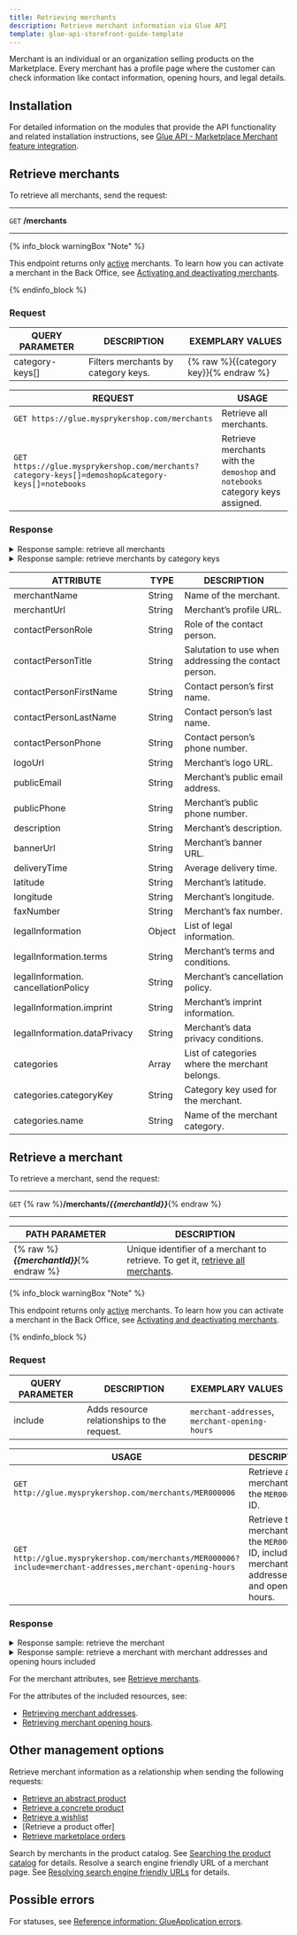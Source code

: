 ```yaml
---
title: Retrieving merchants
description: Retrieve merchant information via Glue API
template: glue-api-storefront-guide-template
---
```


Merchant is an individual or an organization selling products on the Marketplace. Every merchant has a profile page where the customer can check information like contact information, opening hours, and legal details.

## Installation

For detailed information on the modules that provide the API functionality and related installation instructions, see [Glue API - Marketplace Merchant feature integration](/docs/marketplace/dev/feature-integration-guides/{{page.version}}/glue/marketplace-merchant-feature-integration.html).

## Retrieve merchants

To retrieve all merchants, send the request:

---
`GET` **/merchants**

---

{% info_block warningBox "Note" %}

This endpoint returns only [active](/docs/marketplace/user/features/{{page.version}}/marketplace-merchant-feature-overview/marketplace-merchant-feature-overview.html#merchant-statuses) merchants. To learn how you can activate a merchant in the Back Office, see [Activating and deactivating merchants](/docs/marketplace/user/back-office-user-guides/{{page.version}}/marketplace/merchants/managing-merchants.html#activating-and-deactivating-merchants).

{% endinfo_block %}


### Request

| QUERY PARAMETER | DESCRIPTION | EXEMPLARY VALUES |
| --- | --- | --- |
| category-keys[] | Filters merchants by category keys. | {% raw %}{{category key}}{% endraw %} |

| REQUEST | USAGE |
| --- | --- |
| `GET https://glue.mysprykershop.com/merchants` | Retrieve all merchants. |
| `GET https://glue.mysprykershop.com/merchants?category-keys[]=demoshop&category-keys[]=notebooks` | Retrieve merchants with the `demoshop` and `notebooks` category keys assigned. |

### Response

<details><summary markdown='span'>Response sample: retrieve all merchants</summary>

```json
{
    "data": [
        {
            "type": "merchants",
            "id": "MER000006",
            "attributes": {
                "merchantName": "Sony Experts",
                "merchantUrl": "/en/merchant/sony-experts",
                "contactPersonRole": "Brand Manager",
                "contactPersonTitle": "Ms",
                "contactPersonFirstName": "Michele",
                "contactPersonLastName": "Nemeth",
                "contactPersonPhone": "030/123456789",
                "logoUrl": "https://d2s0ynfc62ej12.cloudfront.net/merchant/sonyexperts-logo.png",
                "publicEmail": "support@sony-experts.com",
                "publicPhone": "+49 30 234567691",
                "description": "Capture your moment with the best cameras from Sony. From pocket-size to professional-style, they all pack features to deliver the best quality pictures.Discover the range of Sony cameras, lenses and accessories, and capture your favorite moments with precision and style with the best cameras can offer.",
                "bannerUrl": "https://d2s0ynfc62ej12.cloudfront.net/merchant/sonyexperts-banner.png",
                "deliveryTime": "1-3 days",
                "latitude": "11.547788",
                "longitude": "48.131058",
                "faxNumber": "+49 30 234567600",
                "legalInformation": {
                    "terms": "<p><span style=\"font-weight: bold;\">General Terms</span><br><br>(1) This privacy policy has been compiled to better serve those who are concerned with how their 'Personally identifiable information' (PII) is being used online. PII, as used in US privacy law and information security, is information that can be used on its own or with other information to identify, contact, or locate a single person, or to identify an individual in context. Please read our privacy policy carefully to get a clear understanding of how we collect, use, protect or otherwise handle your Personally Identifiable Information in accordance with our website. <br><br>(2) We do not collect information from visitors of our site or other details to help you with your experience.<br><br><span style=\"font-weight: bold;\">Using your Information</span><br><br>We may use the information we collect from you when you register, make a purchase, sign up for our newsletter, respond to a survey or marketing communication, surf the website, or use certain other site features in the following ways: <br><br>To personalize user's experience and to allow us to deliver the type of content and product offerings in which you are most interested.<br><br><span style=\"font-weight: bold;\">Protecting visitor information</span><br><br>Our website is scanned on a regular basis for security holes and known vulnerabilities in order to make your visit to our site as safe as possible. Your personal information is contained behind secured networks and is only accessible by a limited number of persons who have special access rights to such systems, and are required to keep the information confidential. In addition, all sensitive/credit information you supply is encrypted via Secure Socket Layer (SSL) technology.</p>",
                    "cancellationPolicy": "You have the right to withdraw from this contract within 14 days without giving any reason. The withdrawal period will expire after 14 days from the day on which you acquire, or a third party other than the carrier and indicated by you acquires, physical possession of the last good. You may use the attached model withdrawal form, but it is not obligatory. To meet the withdrawal deadline, it is sufficient for you to send your communication concerning your exercise of the right of withdrawal before the withdrawal period has expired.",
                    "imprint": "<p>Sony Experts<br><br>Matthias-Pschorr-Straße 1<br>80336 München<br>DE<br><br>Phone: 030 1234567<br>Email: support@sony-experts.com<br><br>Represented by<br>Managing Director: Max Mustermann<br>Register Court: Munich<br>Register Number: HYY 134306<br></p>",
                    "dataPrivacy": "Sony Experts values the privacy of your personal data."
                },
                "categories": [
                    {
                        "categoryKey": "demoshop",
                        "name": "Demoshop"
                    }
                ]
            },
            "links": {
                "self": "https://glue.mysprykershop.com/merchants/MER000006"
            }
        },
        {
            "type": "merchants",
            "id": "MER000001",
            "attributes": {
                "merchantName": "Spryker",
                "merchantUrl": "/en/merchant/spryker",
                "contactPersonRole": "E-Commerce Manager",
                "contactPersonTitle": "Mr",
                "contactPersonFirstName": "Harald",
                "contactPersonLastName": "Schmidt",
                "contactPersonPhone": "+49 30 208498350",
                "logoUrl": "https://d2s0ynfc62ej12.cloudfront.net/merchant/spryker-logo.png",
                "publicEmail": "info@spryker.com",
                "publicPhone": "+49 30 234567891",
                "description": "Spryker is the main merchant at the Demo Marketplace.",
                "bannerUrl": "https://d2s0ynfc62ej12.cloudfront.net/merchant/spryker-banner.png",
                "deliveryTime": "1-3 days",
                "latitude": "13.384458",
                "longitude": "52.534105",
                "faxNumber": "+49 30 234567800",
                "legalInformation": {
                    "terms": "<p><span style=\"font-weight: bold;\">General Terms</span><br><br>(1) This privacy policy has been compiled to better serve those who are concerned with how their 'Personally identifiable information' (PII) is being used online. PII, as used in US privacy law and information security, is information that can be used on its own or with other information to identify, contact, or locate a single person, or to identify an individual in context. Please read our privacy policy carefully to get a clear understanding of how we collect, use, protect or otherwise handle your Personally Identifiable Information in accordance with our website. <br><br>(2) We do not collect information from visitors of our site or other details to help you with your experience.<br><br><span style=\"font-weight: bold;\">Using your Information</span><br><br>We may use the information we collect from you when you register, make a purchase, sign up for our newsletter, respond to a survey or marketing communication, surf the website, or use certain other site features in the following ways: <br><br>To personalize user's experience and to allow us to deliver the type of content and product offerings in which you are most interested.<br><br><span style=\"font-weight: bold;\">Protecting visitor information</span><br><br>Our website is scanned on a regular basis for security holes and known vulnerabilities in order to make your visit to our site as safe as possible. Your personal information is contained behind secured networks and is only accessible by a limited number of persons who have special access rights to such systems, and are required to keep the information confidential. In addition, all sensitive/credit information you supply is encrypted via Secure Socket Layer (SSL) technology.</p>",
                    "cancellationPolicy": "You have the right to withdraw from this contract within 14 days without giving any reason. The withdrawal period will expire after 14 days from the day on which you acquire, or a third party other than the carrier and indicated by you acquires, physical possession of the last good. You may use the attached model withdrawal form, but it is not obligatory. To meet the withdrawal deadline, it is sufficient for you to send your communication concerning your exercise of the right of withdrawal before the withdrawal period has expired.",
                    "imprint": "<p>Spryker Systems GmbH<br><br>Julie-Wolfthorn-Straße 1<br>10115 Berlin<br>DE<br><br>Phone: +49 (30) 2084983 50<br>Email: info@spryker.com<br><br>Represented by<br>Managing Directors: Alexander Graf, Boris Lokschin<br>Register Court: Hamburg<br>Register Number: HRB 134310<br></p>",
                    "dataPrivacy": "Spryker Systems GmbH values the privacy of your personal data."
                },
                "categories": [
                    {
                        "categoryKey": "notebooks",
                        "name": "Notebooks"
                    },
                    {
                        "categoryKey": "tablets",
                        "name": "Tablets"
                    }
                ]
            },
            "links": {
                "self": "https://glue.mysprykershop.com/merchants/MER000001"
            }
        },
        {
            "type": "merchants",
            "id": "MER000002",
            "attributes": {
                "merchantName": "Video King",
                "merchantUrl": "/en/merchant/video-king",
                "contactPersonRole": "Country Manager DE",
                "contactPersonTitle": "Ms",
                "contactPersonFirstName": "Martha",
                "contactPersonLastName": "Farmer",
                "contactPersonPhone": "+31 123 345 678",
                "logoUrl": "https://d2s0ynfc62ej12.cloudfront.net/merchant/videoking-logo.png",
                "publicEmail": "hi@video-king.nl",
                "publicPhone": "+31 123 345 777",
                "description": "Video King is a premium provider of video equipment. In business since 2010, we understand the needs of video professionals and enthusiasts and offer a wide variety of products with competitive prices. ",
                "bannerUrl": "https://d2s0ynfc62ej12.cloudfront.net/merchant/videoking-banner.png",
                "deliveryTime": "2-4 days",
                "latitude": "4.838470",
                "longitude": "51.558107",
                "faxNumber": "+31 123 345 733",
                "legalInformation": {
                    "terms": "<p><span style=\"font-weight: bold;\">General Terms</span><br><br>(1) This privacy policy has been compiled to better serve those who are concerned with how their 'Personally identifiable information' (PII) is being used online. PII, as used in US privacy law and information security, is information that can be used on its own or with other information to identify, contact, or locate a single person, or to identify an individual in context. Please read our privacy policy carefully to get a clear understanding of how we collect, use, protect or otherwise handle your Personally Identifiable Information in accordance with our website. <br><br>(2) We do not collect information from visitors of our site or other details to help you with your experience.<br><br><span style=\"font-weight: bold;\">Using your Information</span><br><br>We may use the information we collect from you when you register, make a purchase, sign up for our newsletter, respond to a survey or marketing communication, surf the website, or use certain other site features in the following ways: <br><br>To personalize user's experience and to allow us to deliver the type of content and product offerings in which you are most interested.<br><br><span style=\"font-weight: bold;\">Protecting visitor information</span><br><br>Our website is scanned on a regular basis for security holes and known vulnerabilities in order to make your visit to our site as safe as possible. Your personal information is contained behind secured networks and is only accessible by a limited number of persons who have special access rights to such systems, and are required to keep the information confidential. In addition, all sensitive/credit information you supply is encrypted via Secure Socket Layer (SSL) technology.</p>",
                    "cancellationPolicy": "You have the right to withdraw from this contract within 14 days without giving any reason. The withdrawal period will expire after 14 days from the day on which you acquire, or a third party other than the carrier and indicated by you acquires, physical possession of the last good. You may use the attached model withdrawal form, but it is not obligatory. To meet the withdrawal deadline, it is sufficient for you to send your communication concerning your exercise of the right of withdrawal before the withdrawal period has expired.",
                    "imprint": "<p>Video King<br><br>Gilzeweg 24<br>4854SG Bavel<br>NL <br><br>Phone: +31 123 45 6789<br>Email: hi@video-king.nl<br><br>Represented by<br>Managing Director: Max Mustermann<br>Register Court: Amsterdam<br>Register Number: 1234.4567<br></p>",
                    "dataPrivacy": "Video King values the privacy of your personal data."
                },
                "categories": []
            },
            "links": {
                "self": "https://glue.mysprykershop.com/merchants/MER000002"
            }
        },
        {
            "type": "merchants",
            "id": "MER000005",
            "attributes": {
                "merchantName": "Budget Cameras",
                "merchantUrl": "/en/merchant/budget-cameras",
                "contactPersonRole": "Merchandise Manager",
                "contactPersonTitle": "Mr",
                "contactPersonFirstName": "Jason",
                "contactPersonLastName": "Weidmann",
                "contactPersonPhone": "030/123456789",
                "logoUrl": "https://d2s0ynfc62ej12.cloudfront.net/merchant/budgetcameras-logo.png",
                "publicEmail": "support@budgetcamerasonline.com",
                "publicPhone": "+49 30 234567591",
                "description": "DSLR and mirrorless cameras are by far the most popular with filmmakers on a tight budget when you can't afford multiple specialist cameras.Budget Cameras is offering a great selection of digital cameras with the lowest prices.",
                "bannerUrl": "https://d2s0ynfc62ej12.cloudfront.net/merchant/budgetcameras-banner.png",
                "deliveryTime": "2-4 days",
                "latitude": "10.004663",
                "longitude": "53.552463",
                "faxNumber": "+49 30 234567500",
                "legalInformation": {
                    "terms": "<p><span style=\"font-weight: bold;\">General Terms</span><br><br>(1) This privacy policy has been compiled to better serve those who are concerned with how their 'Personally identifiable information' (PII) is being used online. PII, as used in US privacy law and information security, is information that can be used on its own or with other information to identify, contact, or locate a single person, or to identify an individual in context. Please read our privacy policy carefully to get a clear understanding of how we collect, use, protect or otherwise handle your Personally Identifiable Information in accordance with our website. <br><br>(2) We do not collect information from visitors of our site or other details to help you with your experience.<br><br><span style=\"font-weight: bold;\">Using your Information</span><br><br>We may use the information we collect from you when you register, make a purchase, sign up for our newsletter, respond to a survey or marketing communication, surf the website, or use certain other site features in the following ways: <br><br>To personalize user's experience and to allow us to deliver the type of content and product offerings in which you are most interested.<br><br><span style=\"font-weight: bold;\">Protecting visitor information</span><br><br>Our website is scanned on a regular basis for security holes and known vulnerabilities in order to make your visit to our site as safe as possible. Your personal information is contained behind secured networks and is only accessible by a limited number of persons who have special access rights to such systems, and are required to keep the information confidential. In addition, all sensitive/credit information you supply is encrypted via Secure Socket Layer (SSL) technology.</p>",
                    "cancellationPolicy": "You have the right to withdraw from this contract within 14 days without giving any reason. The withdrawal period will expire after 14 days from the day on which you acquire, or a third party other than the carrier and indicated by you acquires, physical possession of the last good. You may use the attached model withdrawal form, but it is not obligatory. To meet the withdrawal deadline, it is sufficient for you to send your communication concerning your exercise of the right of withdrawal before the withdrawal period has expired.",
                    "imprint": "<p>Budget Cameras<br><br>Spitalerstraße 3<br>20095 Hamburg<br>DE<br><br>Phone: 030 1234567<br>Email: support@budgetcamerasonline.com<br><br>Represented by<br>Managing Director: Max Mustermann<br>Register Court: Hamburg<br>Register Number: HXX 134305<br></p>",
                    "dataPrivacy": "Budget Cameras values the privacy of your personal data."
                },
                "categories": []
            },
            "links": {
                "self": "https://glue.mysprykershop.com/merchants/MER000005"
            }
        }
    ],
    "links": {
        "self": "https://glue.mysprykershop.com/merchants"
    }
}
```
</details>



<details><summary markdown='span'>Response sample: retrieve merchants by category keys</summary>

```json
{
    "data": [
        {
            "type": "merchants",
            "id": "MER000006",
            "attributes": {
                "merchantName": "Sony Experts",
                "merchantUrl": "/en/merchant/sony-experts",
                "contactPersonRole": "Brand Manager",
                "contactPersonTitle": "Ms",
                "contactPersonFirstName": "Michele",
                "contactPersonLastName": "Nemeth",
                "contactPersonPhone": "030/123456789",
                "logoUrl": "https://d2s0ynfc62ej12.cloudfront.net/merchant/sonyexperts-logo.png",
                "publicEmail": "support@sony-experts.com",
                "publicPhone": "+49 30 234567691",
                "description": "Capture your moment with the best cameras from Sony. From pocket-size to professional-style, they all pack features to deliver the best quality pictures.Discover the range of Sony cameras, lenses and accessories, and capture your favorite moments with precision and style with the best cameras can offer.",
                "bannerUrl": "https://d2s0ynfc62ej12.cloudfront.net/merchant/sonyexperts-banner.png",
                "deliveryTime": "1-3 days",
                "latitude": "11.547788",
                "longitude": "48.131058",
                "faxNumber": "+49 30 234567600",
                "legalInformation": {
                    "terms": "<p><span style=\"font-weight: bold;\">General Terms</span><br><br>(1) This privacy policy has been compiled to better serve those who are concerned with how their 'Personally identifiable information' (PII) is being used online. PII, as used in US privacy law and information security, is information that can be used on its own or with other information to identify, contact, or locate a single person, or to identify an individual in context. Please read our privacy policy carefully to get a clear understanding of how we collect, use, protect or otherwise handle your Personally Identifiable Information in accordance with our website. <br><br>(2) We do not collect information from visitors of our site or other details to help you with your experience.<br><br><span style=\"font-weight: bold;\">Using your Information</span><br><br>We may use the information we collect from you when you register, make a purchase, sign up for our newsletter, respond to a survey or marketing communication, surf the website, or use certain other site features in the following ways: <br><br>To personalize user's experience and to allow us to deliver the type of content and product offerings in which you are most interested.<br><br><span style=\"font-weight: bold;\">Protecting visitor information</span><br><br>Our website is scanned on a regular basis for security holes and known vulnerabilities in order to make your visit to our site as safe as possible. Your personal information is contained behind secured networks and is only accessible by a limited number of persons who have special access rights to such systems, and are required to keep the information confidential. In addition, all sensitive/credit information you supply is encrypted via Secure Socket Layer (SSL) technology.</p>",
                    "cancellationPolicy": "You have the right to withdraw from this contract within 14 days without giving any reason. The withdrawal period will expire after 14 days from the day on which you acquire, or a third party other than the carrier and indicated by you acquires, physical possession of the last good. You may use the attached model withdrawal form, but it is not obligatory. To meet the withdrawal deadline, it is sufficient for you to send your communication concerning your exercise of the right of withdrawal before the withdrawal period has expired.",
                    "imprint": "<p>Sony Experts<br><br>Matthias-Pschorr-Straße 1<br>80336 München<br>DE<br><br>Phone: 030 1234567<br>Email: support@sony-experts.com<br><br>Represented by<br>Managing Director: Max Mustermann<br>Register Court: Munich<br>Register Number: HYY 134306<br></p>",
                    "dataPrivacy": "Sony Experts values the privacy of your personal data."
                },
                "categories": [
                    {
                        "categoryKey": "demoshop",
                        "name": "Demoshop"
                    }
                ]
            },
            "links": {
                "self": "https://glue.mysprykershop.com/merchants/MER000006?category-keys[0]=demoshop&category-keys[1]=notebooks"
            }
        },
        {
            "type": "merchants",
            "id": "MER000001",
            "attributes": {
                "merchantName": "Spryker",
                "merchantUrl": "/en/merchant/spryker",
                "contactPersonRole": "E-Commerce Manager",
                "contactPersonTitle": "Mr",
                "contactPersonFirstName": "Harald",
                "contactPersonLastName": "Schmidt",
                "contactPersonPhone": "+49 30 208498350",
                "logoUrl": "https://d2s0ynfc62ej12.cloudfront.net/merchant/spryker-logo.png",
                "publicEmail": "info@spryker.com",
                "publicPhone": "+49 30 234567891",
                "description": "Spryker is the main merchant at the Demo Marketplace.",
                "bannerUrl": "https://d2s0ynfc62ej12.cloudfront.net/merchant/spryker-banner.png",
                "deliveryTime": "1-3 days",
                "latitude": "13.384458",
                "longitude": "52.534105",
                "faxNumber": "+49 30 234567800",
                "legalInformation": {
                    "terms": "<p><span style=\"font-weight: bold;\">General Terms</span><br><br>(1) This privacy policy has been compiled to better serve those who are concerned with how their 'Personally identifiable information' (PII) is being used online. PII, as used in US privacy law and information security, is information that can be used on its own or with other information to identify, contact, or locate a single person, or to identify an individual in context. Please read our privacy policy carefully to get a clear understanding of how we collect, use, protect or otherwise handle your Personally Identifiable Information in accordance with our website. <br><br>(2) We do not collect information from visitors of our site or other details to help you with your experience.<br><br><span style=\"font-weight: bold;\">Using your Information</span><br><br>We may use the information we collect from you when you register, make a purchase, sign up for our newsletter, respond to a survey or marketing communication, surf the website, or use certain other site features in the following ways: <br><br>To personalize user's experience and to allow us to deliver the type of content and product offerings in which you are most interested.<br><br><span style=\"font-weight: bold;\">Protecting visitor information</span><br><br>Our website is scanned on a regular basis for security holes and known vulnerabilities in order to make your visit to our site as safe as possible. Your personal information is contained behind secured networks and is only accessible by a limited number of persons who have special access rights to such systems, and are required to keep the information confidential. In addition, all sensitive/credit information you supply is encrypted via Secure Socket Layer (SSL) technology.</p>",
                    "cancellationPolicy": "You have the right to withdraw from this contract within 14 days without giving any reason. The withdrawal period will expire after 14 days from the day on which you acquire, or a third party other than the carrier and indicated by you acquires, physical possession of the last good. You may use the attached model withdrawal form, but it is not obligatory. To meet the withdrawal deadline, it is sufficient for you to send your communication concerning your exercise of the right of withdrawal before the withdrawal period has expired.",
                    "imprint": "<p>Spryker Systems GmbH<br><br>Julie-Wolfthorn-Straße 1<br>10115 Berlin<br>DE<br><br>Phone: +49 (30) 2084983 50<br>Email: info@spryker.com<br><br>Represented by<br>Managing Directors: Alexander Graf, Boris Lokschin<br>Register Court: Hamburg<br>Register Number: HRB 134310<br></p>",
                    "dataPrivacy": "Spryker Systems GmbH values the privacy of your personal data."
                },
                "categories": [
                    {
                        "categoryKey": "notebooks",
                        "name": "Notebooks"
                    },
                    {
                        "categoryKey": "tablets",
                        "name": "Tablets"
                    }
                ]
            },
            "links": {
                "self": "https://glue.mysprykershop.com/merchants/MER000001?category-keys[0]=demoshop&category-keys[1]=notebooks"
            }
        }
    ],
    "links": {
        "self": "https://glue.mysprykershop.com/merchants?category-keys[0]=demoshop&category-keys[1]=notebooks"
    }
}
```
</details>

<a name="merchants-response-attributes"></a>


| ATTRIBUTE | TYPE | DESCRIPTION |
| --- | --- | --- |
| merchantName           | String   | Name of the merchant.                             |
| merchantUrl            | String   | Merchant’s profile URL.                           |
| contactPersonRole      | String   | Role of the contact person.                       |
| contactPersonTitle     | String   | Salutation to use when addressing the contact person. |
| contactPersonFirstName | String   | Contact person’s first name.                          |
| contactPersonLastName  | String   | Contact person’s last name.                           |
| contactPersonPhone     | String   | Contact person’s phone number.                        |
| logoUrl                | String   | Merchant’s logo URL.                              |
| publicEmail            | String   | Merchant’s public email address.                      |
| publicPhone            | String   | Merchant’s public phone number.                       |
| description            | String   | Merchant’s description.                           |
| bannerUrl              | String   | Merchant’s banner URL.                            |
| deliveryTime           | String   | Average delivery time.                            |
| latitude               | String   | Merchant’s latitude.                              |
| longitude              | String   | Merchant’s longitude.                             |
| faxNumber              | String   | Merchant’s fax number.                            |
| legalInformation       | Object   | List of legal information.                        |
| legalInformation.terms                  | String   | Merchant’s terms and conditions. |
| legalInformation. cancellationPolicy     | String   | Merchant’s cancellation policy.|
| legalInformation.imprint                | String   | Merchant’s imprint information.|
| legalInformation.dataPrivacy            | String   | Merchant’s data privacy conditions.|
| categories             | Array    | List of categories where the merchant belongs.    |
| categories.categoryKey            | String   | Category key used for the merchant.  |
| categories.name                   | String   | Name of the merchant category.

## Retrieve a merchant

To retrieve a merchant, send the request:

---
`GET` {% raw %}**/merchants/*{{merchantId}}***{% endraw %}

---

| PATH PARAMETER | DESCRIPTION |
| --- | --- |
| {% raw %}***{{merchantId}}***{% endraw %} | Unique identifier of a merchant to retrieve. To get it, [retrieve all merchants](#retrieve-merchants). |

{% info_block warningBox "Note" %}

This endpoint returns only [active](/docs/marketplace/user/features/{{page.version}}/marketplace-merchant-feature-overview/marketplace-merchant-feature-overview.html#merchant-statuses) merchants. To learn how you can activate a merchant in the Back Office, see [Activating and deactivating merchants](/docs/marketplace/user/back-office-user-guides/{{page.version}}/marketplace/merchants/managing-merchants.html#activating-and-deactivating-merchants).

{% endinfo_block %}

### Request

| QUERY PARAMETER | DESCRIPTION | EXEMPLARY VALUES |
| --- | --- | --- |
| include | Adds resource relationships to the request. | `merchant-addresses`, `merchant-opening-hours` |

| USAGE | DESCRIPTION |
| -------------------- | ---------------------- |
| `GET http://glue.mysprykershop.com/merchants/MER000006` | Retrieve a merchant with the `MER000006` ID. |
| `GET http://glue.mysprykershop.com/merchants/MER000006?include=merchant-addresses,merchant-opening-hours` | Retrieve the merchant with the `MER000006` ID, including merchant addresses and opening hours. |

### Response

<details><summary markdown='span'>Response sample: retrieve the merchant</summary>

```json
{
    "data": {
        "type": "merchants",
        "id": "MER000006",
        "attributes": {
            "merchantName": "Sony Experts",
            "merchantUrl": "/en/merchant/sony-experts",
            "contactPersonRole": "Brand Manager",
            "contactPersonTitle": "Ms",
            "contactPersonFirstName": "Michele",
            "contactPersonLastName": "Nemeth",
            "contactPersonPhone": "030/123456789",
            "logoUrl": "https://d2s0ynfc62ej12.cloudfront.net/merchant/sonyexperts-logo.png",
            "publicEmail": "support@sony-experts.com",
            "publicPhone": "+49 30 234567691",
            "description": "Capture your moment with the best cameras from Sony. From pocket-size to professional-style, they all pack features to deliver the best quality pictures.Discover the range of Sony cameras, lenses and accessories, and capture your favorite moments with precision and style with the best cameras can offer.",
            "bannerUrl": "https://d2s0ynfc62ej12.cloudfront.net/merchant/sonyexperts-banner.png",
            "deliveryTime": "1-3 days",
            "latitude": "11.547788",
            "longitude": "48.131058",
            "faxNumber": "+49 30 234567600",
            "legalInformation": {
                "terms": "<p><span style=\"font-weight: bold;\">General Terms</span><br><br>(1) This privacy policy has been compiled to better serve those who are concerned with how their 'Personally identifiable information' (PII) is being used online. PII, as used in US privacy law and information security, is information that can be used on its own or with other information to identify, contact, or locate a single person, or to identify an individual in context. Please read our privacy policy carefully to get a clear understanding of how we collect, use, protect or otherwise handle your Personally Identifiable Information in accordance with our website. <br><br>(2) We do not collect information from visitors of our site or other details to help you with your experience.<br><br><span style=\"font-weight: bold;\">Using your Information</span><br><br>We may use the information we collect from you when you register, make a purchase, sign up for our newsletter, respond to a survey or marketing communication, surf the website, or use certain other site features in the following ways: <br><br>To personalize user's experience and to allow us to deliver the type of content and product offerings in which you are most interested.<br><br><span style=\"font-weight: bold;\">Protecting visitor information</span><br><br>Our website is scanned on a regular basis for security holes and known vulnerabilities in order to make your visit to our site as safe as possible. Your personal information is contained behind secured networks and is only accessible by a limited number of persons who have special access rights to such systems, and are required to keep the information confidential. In addition, all sensitive/credit information you supply is encrypted via Secure Socket Layer (SSL) technology.</p>",
                "cancellationPolicy": "You have the right to withdraw from this contract within 14 days without giving any reason. The withdrawal period will expire after 14 days from the day on which you acquire, or a third party other than the carrier and indicated by you acquires, physical possession of the last good. You may use the attached model withdrawal form, but it is not obligatory. To meet the withdrawal deadline, it is sufficient for you to send your communication concerning your exercise of the right of withdrawal before the withdrawal period has expired.",
                "imprint": "<p>Sony Experts<br><br>Matthias-Pschorr-Straße 1<br>80336 München<br>DE<br><br>Phone: 030 1234567<br>Email: support@sony-experts.com<br><br>Represented by<br>Managing Director: Max Mustermann<br>Register Court: Munich<br>Register Number: HYY 134306<br></p>",
                "dataPrivacy": "Sony Experts values the privacy of your personal data."
            },
            "categories": [
                {
                    "categoryKey": "demoshop",
                    "name": "Demoshop"
                }
            ]
        },
        "links": {
            "self": "https://glue.mysprykershop.com/merchants/MER000006"
        }
    }
}
```

</details>


<details><summary markdown='span'>Response sample: retrieve a merchant with merchant addresses and opening hours included</summary>

```json
{
    "data": {
        "type": "merchants",
        "id": "MER000006",
        "attributes": {
            "merchantName": "Sony Experts",
            "merchantUrl": "/en/merchant/sony-experts",
            "contactPersonRole": "Brand Manager",
            "contactPersonTitle": "Ms",
            "contactPersonFirstName": "Michele",
            "contactPersonLastName": "Nemeth",
            "contactPersonPhone": "030/123456789",
            "logoUrl": "https://d2s0ynfc62ej12.cloudfront.net/merchant/sonyexperts-logo.png",
            "publicEmail": "support@sony-experts.com",
            "publicPhone": "+49 30 234567691",
            "description": "Capture your moment with the best cameras from Sony. From pocket-size to professional-style, they all pack features to deliver the best quality pictures.Discover the range of Sony cameras, lenses and accessories, and capture your favorite moments with precision and style with the best cameras can offer.",
            "bannerUrl": "https://d2s0ynfc62ej12.cloudfront.net/merchant/sonyexperts-banner.png",
            "deliveryTime": "1-3 days",
            "latitude": "11.547788",
            "longitude": "48.131058",
            "faxNumber": "+49 30 234567600",
            "legalInformation": {
                "terms": "<p><span style=\"font-weight: bold;\">General Terms</span><br><br>(1) This privacy policy has been compiled to better serve those who are concerned with how their 'Personally identifiable information' (PII) is being used online. PII, as used in US privacy law and information security, is information that can be used on its own or with other information to identify, contact, or locate a single person, or to identify an individual in context. Please read our privacy policy carefully to get a clear understanding of how we collect, use, protect or otherwise handle your Personally Identifiable Information in accordance with our website. <br><br>(2) We do not collect information from visitors of our site or other details to help you with your experience.<br><br><span style=\"font-weight: bold;\">Using your Information</span><br><br>We may use the information we collect from you when you register, make a purchase, sign up for our newsletter, respond to a survey or marketing communication, surf the website, or use certain other site features in the following ways: <br><br>To personalize user's experience and to allow us to deliver the type of content and product offerings in which you are most interested.<br><br><span style=\"font-weight: bold;\">Protecting visitor information</span><br><br>Our website is scanned on a regular basis for security holes and known vulnerabilities in order to make your visit to our site as safe as possible. Your personal information is contained behind secured networks and is only accessible by a limited number of persons who have special access rights to such systems, and are required to keep the information confidential. In addition, all sensitive/credit information you supply is encrypted via Secure Socket Layer (SSL) technology.</p>",
                "cancellationPolicy": "You have the right to withdraw from this contract within 14 days without giving any reason. The withdrawal period will expire after 14 days from the day on which you acquire, or a third party other than the carrier and indicated by you acquires, physical possession of the last good. You may use the attached model withdrawal form, but it is not obligatory. To meet the withdrawal deadline, it is sufficient for you to send your communication concerning your exercise of the right of withdrawal before the withdrawal period has expired.",
                "imprint": "<p>Sony Experts<br><br>Matthias-Pschorr-Straße 1<br>80336 München<br>DE<br><br>Phone: 030 1234567<br>Email: support@sony-experts.com<br><br>Represented by<br>Managing Director: Max Mustermann<br>Register Court: Munich<br>Register Number: HYY 134306<br></p>",
                "dataPrivacy": "Sony Experts values the privacy of your personal data."
            },
            "categories": [
                {
                    "categoryKey": "demoshop",
                    "name": "Demoshop"
                }
            ]
        },
        "links": {
            "self": "https://glue.mysprykershop.com/merchants/MER000006?include=merchant-addresses,merchant-opening-hours"
        },
        "relationships": {
            "merchant-opening-hours": {
                "data": [
                    {
                        "type": "merchant-opening-hours",
                        "id": "MER000006"
                    }
                ]
            },
            "merchant-addresses": {
                "data": [
                    {
                        "type": "merchant-addresses",
                        "id": "MER000006"
                    }
                ]
            }
        }
    },
    "included": [
        {
            "type": "merchant-opening-hours",
            "id": "MER000006",
            "attributes": {
                "weekdaySchedule": [
                    {
                        "day": "MONDAY",
                        "timeFrom": "07:00:00.000000",
                        "timeTo": "13:00:00.000000"
                    },
                    {
                        "day": "MONDAY",
                        "timeFrom": "14:00:00.000000",
                        "timeTo": "20:00:00.000000"
                    },
                    {
                        "day": "TUESDAY",
                        "timeFrom": "07:00:00.000000",
                        "timeTo": "20:00:00.000000"
                    },
                    {
                        "day": "WEDNESDAY",
                        "timeFrom": "07:00:00.000000",
                        "timeTo": "20:00:00.000000"
                    },
                    {
                        "day": "THURSDAY",
                        "timeFrom": "07:00:00.000000",
                        "timeTo": "20:00:00.000000"
                    },
                    {
                        "day": "FRIDAY",
                        "timeFrom": "07:00:00.000000",
                        "timeTo": "20:00:00.000000"
                    },
                    {
                        "day": "SATURDAY",
                        "timeFrom": "07:00:00.000000",
                        "timeTo": "20:00:00.000000"
                    },
                    {
                        "day": "SUNDAY",
                        "timeFrom": null,
                        "timeTo": null
                    }
                ],
                "dateSchedule": [
                    {
                        "date": "2020-01-01",
                        "timeFrom": null,
                        "timeTo": null,
                        "note": "New Year's Day"
                    },
                    {
                        "date": "2020-04-10",
                        "timeFrom": null,
                        "timeTo": null,
                        "note": "Good Friday"
                    },
                    {
                        "date": "2020-04-12",
                        "timeFrom": null,
                        "timeTo": null,
                        "note": "Easter Sunday"
                    },
                    {
                        "date": "2020-04-13",
                        "timeFrom": null,
                        "timeTo": null,
                        "note": "Easter Monday"
                    },
                    {
                        "date": "2020-05-01",
                        "timeFrom": null,
                        "timeTo": null,
                        "note": "May Day"
                    },
                    {
                        "date": "2020-05-21",
                        "timeFrom": null,
                        "timeTo": null,
                        "note": "Ascension of Christ"
                    },
                    {
                        "date": "2020-05-31",
                        "timeFrom": null,
                        "timeTo": null,
                        "note": "Whit Sunday"
                    },
                    {
                        "date": "2020-06-01",
                        "timeFrom": null,
                        "timeTo": null,
                        "note": "Whit Monday"
                    },
                    {
                        "date": "2020-06-11",
                        "timeFrom": null,
                        "timeTo": null,
                        "note": "Corpus Christi"
                    },
                    {
                        "date": "2020-10-03",
                        "timeFrom": null,
                        "timeTo": null,
                        "note": "Day of German unity"
                    },
                    {
                        "date": "2020-11-01",
                        "timeFrom": null,
                        "timeTo": null,
                        "note": "All Saints' Day"
                    },
                    {
                        "date": "2020-12-25",
                        "timeFrom": null,
                        "timeTo": null,
                        "note": "1st Christmas day"
                    },
                    {
                        "date": "2020-12-26",
                        "timeFrom": null,
                        "timeTo": null,
                        "note": "2nd Christmas day"
                    },
                    {
                        "date": "2021-11-28",
                        "timeFrom": "13:00:00.000000",
                        "timeTo": "18:00:00.000000",
                        "note": "Sunday Opening"
                    },
                    {
                        "date": "2021-12-31",
                        "timeFrom": "10:00:00.000000",
                        "timeTo": "17:00:00.000000",
                        "note": ""
                    }
                ]
            },
            "links": {
                "self": "https://glue.mysprykershop.com/merchants/MER000006/merchant-opening-hours"
            }
        },
        {
            "type": "merchant-addresses",
            "id": "MER000006",
            "attributes": {
                "addresses": [
                    {
                        "countryName": null,
                        "address1": null,
                        "address2": null,
                        "address3": null,
                        "city": null,
                        "zipCode": null
                    }
                ]
            },
            "links": {
                "self": "https://glue.mysprykershop.com/merchants/MER000006/merchant-addresses"
            }
        }
    ]
}
```
</details>

For the merchant attributes, see [Retrieve merchants](#merchants-response-attributes).

For the attributes of the included resources, see:

* [Retrieving merchant addresses](/docs/marketplace/dev/glue-api-guides/{{page.version}}/merchants/retrieving-merchant-addresses.html#merchant-addresses-response-attributes).
* [Retrieving merchant opening hours](/docs/marketplace/dev/glue-api-guides/{{page.version}}/merchants/retrieving-merchant-opening-hours.html#merchant-opening-hours-response-attributes).




## Other management options

Retrieve merchant information as a relationship when sending the following requests:

* [Retrieve an abstract product](/docs/marketplace/dev/glue-api-guides/{{page.version}}/abstract-products/retrieving-abstract-products.html#retrieve-an-abstract-product)
* [Retrieve a concrete product](/docs/marketplace/dev/glue-api-guides/{{page.version}}/concrete-products/retrieving-concrete-products.html#retrieve-a-concrete-product)
* [Retrieve a wishlist](/docs/marketplace/dev/glue-api-guides/{{page.version}}/wishlists/managing-wishlists.html#retrieve-a-wishlist)
* [Retrieve a product offer]
* [Retrieve marketplace orders](/docs/marketplace/dev/glue-api-guides/{{page.version}}/retrieving-marketplace-orders.html)

Search by merchants in the product catalog. See [Searching the product catalog](/docs/marketplace/dev/glue-api-guides/{{page.version}}/searching-the-product-catalog.html) for details.
Resolve a search engine friendly URL of a merchant page. See [Resolving search engine friendly URLs](/docs/marketplace/dev/glue-api-guides/{{page.version}}/resolving-search-engine-friendly-urls.html) for details.


## Possible errors

For statuses, see [Reference information: GlueApplication errors](/docs/scos/dev/glue-api-guides/{{page.version}}/reference-information-glueapplication-errors.html).
